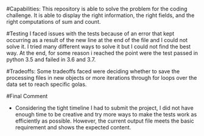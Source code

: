 #Capabilities:
This repository is able to solve the problem for the coding challenge. It is able to display the right information, the right fields, and the right computations of sum and count.

#Testing
I faced issues with the tests because of an error that kept occurring as a result of the new line at the end of the file and I could not solve it. I tried many different ways to solve it but I could not find the best way. At the end, for some reason i reached the point were the test passed in python 3.5 and failed in 3.6 and 3.7.

#Tradeoffs:
Some tradeoffs faced were deciding whether to save the processing files in new objects or more iterations through for loops over the data set to reach specific golas.

#Final Comment
- Considering the tight timeline I had to submit the project, I did not have enough time to be creative and try more ways to make the tests work as efficiently as possible. However, the current output file meets the basic requirement and shows the expected content. 



